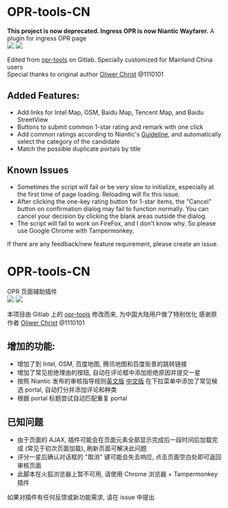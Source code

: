 # OPR-tools-CN
**This project is now deprecated. Ingress OPR is now Niantic Wayfarer.**
A plugin for ingress OPR page    
![](https://raw.githubusercontent.com/CubicPill/OPR-tools-CN/master/demo/screenshot.png)
![](https://raw.githubusercontent.com/CubicPill/OPR-tools-CN/master/demo/dropdown.png)

Edited from [opr-tools](https://gitlab.com/1110101/opr-tools/) on Gitlab. Specially customized for Mainland China users      
Special thanks to original author [Oliwer Christ](https://gitlab.com/1110101) @1110101     
## Added Features:
- Add links for Intel Map, OSM, Baidu Map, Tencent Map, and Baidu StreetView
- Buttons to submit common 1-star rating and remark with one click
- Add common ratings according to Niantic's [Guideline](https://opr.ingress.com/guide), and automatically select the category of the candidate
- Match the possible duplicate portals by title

## Known Issues
- Sometimes the script will fail or be very slow to initialize, especially at the first time of page loading. Reloading will fix this issue.
- After clicking the one-key rating button for 1-star items, the "Cancel" button on confirmation dialog may fail to function normally. You can cancel your decision by clicking the blank areas outside the dialog.
- The script will fail to work on FireFox, and I don't know why. So please use Google Chrome with Tampermonkey.

If there are any feedback/new feature requirement, please create an issue.     

# OPR-tools-CN
OPR 页面辅助插件     
![](https://raw.githubusercontent.com/CubicPill/OPR-tools-CN/master/demo/screenshot_zh_CN.png)
![](https://raw.githubusercontent.com/CubicPill/OPR-tools-CN/master/demo/dropdown_zh_CN.png)

本项目由 Gitlab 上的 [opr-tools](https://gitlab.com/1110101/opr-tools/) 修改而来, 为中国大陆用户做了特别优化
感谢原作者 [Oliwer Christ](https://gitlab.com/1110101) @1110101      
## 增加的功能:
- 增加了到 Intel, OSM, 百度地图, 腾讯地图和百度街景的跳转链接
- 增加了常见拒绝理由的按钮, 自动在评论框中添加拒绝原因并提交一星
- 按照 Niantic 发布的审核指导规则[英文版](https://opr.ingress.com/guide) [中文版](http://mp.weixin.qq.com/s/EdiIUE5s3B4iBOusRJ5q8Q) 在下拉菜单中添加了常见候选 portal, 自动打分并添加评论和种类
- 根据 portal 标题尝试自动匹配重复 portal

## 已知问题
- 由于页面的 AJAX, 插件可能会在页面元素全部显示完成后一段时间后加载完成 (常见于初次页面加载), 刷新页面可解决此问题
- 评分一星后确认对话框的 "取消" 键可能会失去响应, 点击页面空白处即可返回审核页面
- 此脚本在火狐浏览器上暂不可用, 请使用 Chrome 浏览器 + Tampermonkey 插件

如果对插件有任何反馈或新功能需求, 请在 issue 中提出     
